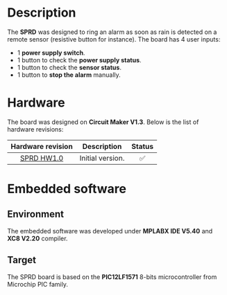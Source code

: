 # Description

The **SPRD** was designed to ring an alarm as soon as rain is detected on a remote sensor (resistive button for instance). The board has 4 user inputs:

* 1 **power supply switch**.
* 1 button to check the **power supply status**.
* 1 button to check the **sensor status**.
* 1 button to **stop the alarm** manually.

# Hardware

The board was designed on **Circuit Maker V1.3**. Below is the list of hardware revisions:

| Hardware revision | Description | Status |
|:---:|:---:|:---:|
| [SPRD HW1.0](https://365.altium.com/files/CC123949-C92D-11EB-A2F6-0A0ABF5AFC1B) | Initial version. | :white_check_mark: |

# Embedded software

## Environment

The embedded software was developed under **MPLABX IDE V5.40** and **XC8 V2.20** compiler.

## Target

The SPRD board is based on the **PIC12LF1571** 8-bits microcontroller from Microchip PIC family.
